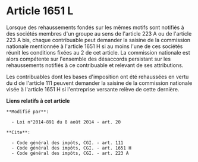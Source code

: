 # Article 1651 L

Lorsque des rehaussements fondés sur les mêmes motifs sont notifiés à des sociétés membres d'un groupe au sens de l'article
223 A ou de l'article 223 A bis, chaque contribuable peut demander la saisine de la commission nationale mentionnée à
l'article 1651 H si au moins l'une de ces sociétés réunit les conditions fixées au 2 de cet article. La commission nationale
est alors compétente sur l'ensemble des désaccords persistant sur les rehaussements notifiés à ce contribuable et relevant de
ses attributions. 

Les contribuables dont les bases d'imposition ont été rehaussées en vertu du d de l'article 111 peuvent demander la saisine
de la commission nationale visée à l'article 1651 H si l'entreprise versante relève de cette dernière.

**Liens relatifs à cet article**

	**Modifié par**:

	  - Loi n°2014-891 du 8 août 2014 - art. 20

	**Cite**:

	  - Code général des impôts, CGI. - art. 111
	  - Code général des impôts, CGI. - art. 1651 H
	  - Code général des impôts, CGI. - art. 223 A
